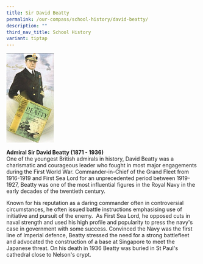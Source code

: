 ```yaml
---
title: Sir David Beatty
permalink: /our-compass/school-history/david-beatty/
description: ""
third_nav_title: School History
variant: tiptap
---
```

<p></p>
<div class="isomer-image-wrapper">
<img style="width:25%;margin-right:15px;" height="auto" width="100%" src="/images/Founder.jpg">
</div>
<p><strong>Admiral Sir David Beatty (1871 - 1936)</strong>
<br>One of the youngest British admirals in history, David Beatty was a charismatic
and courageous leader who fought in most major engagements during the First
World War. Commander-in-Chief of the Grand Fleet from 1916-1919 and First
Sea Lord for an unprecedented period between 1919-1927, Beatty was one
of the most influential figures in the Royal Navy in the early decades
of the twentieth century.&nbsp;</p>
<p>Known for his reputation as a daring commander often in controversial
circumstances, he often issued battle instructions emphasising use of initiative
and pursuit of the enemy.&nbsp; As First Sea Lord, he opposed cuts in naval
strength and used his high profile and popularity to press the navy's case
in government with some success. Convinced the Navy was the first line
of Imperial defence, Beatty stressed the need for a strong battlefleet
and advocated the construction of a base at Singapore to meet the Japanese
threat. On his death in 1936 Beatty was buried in St Paul's cathedral close
to Nelson's crypt.</p>